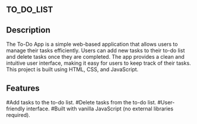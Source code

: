 ## TO_DO_LIST

## Description
The To-Do App is a simple web-based application that allows users to manage their tasks efficiently. Users can add new tasks to their to-do list and delete tasks once they are completed. The app provides a clean and intuitive user interface, making it easy for users to keep track of their tasks. This project is built using HTML, CSS, and JavaScript.

## Features
#Add tasks to the to-do list.
#Delete tasks from the to-do list.
#User-friendly interface.
#Built with vanilla JavaScript (no external libraries required).
